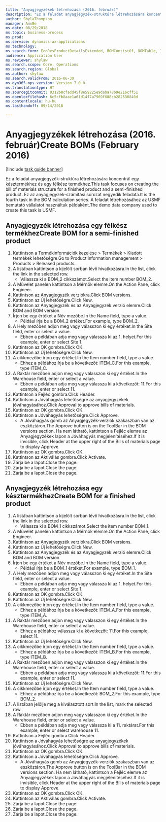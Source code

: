 ```yaml
--- 
title: "Anyagjegyzékek létrehozása (2016. február)"
description: "Ez a feladat anyagjegyzék-struktúra létrehozására koncentrál egy késztermékhez és egy félkész termékhez."
author: ShylaThompson
manager: AnnBe
ms.date: 08/29/2018
ms.topic: business-process
ms.prod: 
ms.service: dynamics-ax-applications
ms.technology: 
ms.search.form: EcoResProductDetailsExtended, BOMConsistOf, BOMTable, InventLocationIdLookup
audience: Application User
ms.reviewer: shylaw
ms.search.scope: Core, Operations
ms.search.region: Global
ms.author: shylaw
ms.search.validFrom: 2016-06-30
ms.dyn365.ops.version: Version 7.0.0
ms.translationtype: HT
ms.sourcegitcommit: 0312b8cfadd45f8e59225e9daba78b9e216cff51
ms.openlocfilehash: 6c5cfb8aae1a61d14f7a7969f688cb282530840d
ms.contentlocale: hu-hu
ms.lasthandoff: 09/14/2018

---
```

# <a name="create-boms-february-2016"></a><span data-ttu-id="b9b56-103">Anyagjegyzékek létrehozása (2016. február)</span><span class="sxs-lookup"><span data-stu-id="b9b56-103">Create BOMs (February 2016)</span></span>

[!include [task guide banner](../../includes/task-guide-banner.md)]

<span data-ttu-id="b9b56-104">Ez a feladat anyagjegyzék-struktúra létrehozására koncentrál egy késztermékhez és egy félkész termékhez.</span><span class="sxs-lookup"><span data-stu-id="b9b56-104">This task focuses on creating the bill of materials structure for a finished product and a semi-finished product.</span></span> <span data-ttu-id="b9b56-105">Ez az anyagjegyzék-számítási sorozat negyedik feladata.</span><span class="sxs-lookup"><span data-stu-id="b9b56-105">It is the fourth task in the BOM calculation series.</span></span> <span data-ttu-id="b9b56-106">A feladat létrehozásához az USMF bemutató vállalatot használtuk példaként.</span><span class="sxs-lookup"><span data-stu-id="b9b56-106">The demo data company used to create this task is USMF.</span></span>


## <a name="create-bom-for-a-semi-finished-product"></a><span data-ttu-id="b9b56-107">Anyagjegyzék létrehozása egy félkész termékhez</span><span class="sxs-lookup"><span data-stu-id="b9b56-107">Create BOM for a semi-finished product</span></span>
1. <span data-ttu-id="b9b56-108">Kattintson a Termékinformációk kezelése > Termékek > Kiadott termékek lehetőségre.</span><span class="sxs-lookup"><span data-stu-id="b9b56-108">Go to Product information management > Products > Released products.</span></span>
2. <span data-ttu-id="b9b56-109">A listában kattintson a kijelölt sorban lévő hivatkozásra.</span><span class="sxs-lookup"><span data-stu-id="b9b56-109">In the list, click the link in the selected row.</span></span>
    * <span data-ttu-id="b9b56-110">Válassza ki a BOM_2 cikkszámot.</span><span class="sxs-lookup"><span data-stu-id="b9b56-110">Select the item number BOM_2.</span></span>  
3. <span data-ttu-id="b9b56-111">A Művelet panelen kattintson a Mérnök elemre.</span><span class="sxs-lookup"><span data-stu-id="b9b56-111">On the Action Pane, click Engineer.</span></span>
4. <span data-ttu-id="b9b56-112">Kattintson az Anyagjegyzék verziókra.</span><span class="sxs-lookup"><span data-stu-id="b9b56-112">Click BOM versions.</span></span>
5. <span data-ttu-id="b9b56-113">Kattintson az Új lehetőségre.</span><span class="sxs-lookup"><span data-stu-id="b9b56-113">Click New.</span></span>
6. <span data-ttu-id="b9b56-114">Kattintson az Anyagjegyzék és az Anyagjegyzék verzió elemre.</span><span class="sxs-lookup"><span data-stu-id="b9b56-114">Click BOM and BOM version.</span></span>
7. <span data-ttu-id="b9b56-115">Írjon be egy értéket a Név mezőbe.</span><span class="sxs-lookup"><span data-stu-id="b9b56-115">In the Name field, type a value.</span></span>
    * <span data-ttu-id="b9b56-116">Például írja be a BOM_2 értéket.</span><span class="sxs-lookup"><span data-stu-id="b9b56-116">For example, type BOM_2.</span></span>  
8. <span data-ttu-id="b9b56-117">A Hely mezőben adjon meg vagy válasszon ki egy értéket.</span><span class="sxs-lookup"><span data-stu-id="b9b56-117">In the Site field, enter or select a value.</span></span>
    * <span data-ttu-id="b9b56-118">Ebben a példában adja meg vagy válassza ki az 1. helyet.</span><span class="sxs-lookup"><span data-stu-id="b9b56-118">For this example, enter or select Site 1.</span></span>  
9. <span data-ttu-id="b9b56-119">Kattintson az OK gombra.</span><span class="sxs-lookup"><span data-stu-id="b9b56-119">Click OK.</span></span>
10. <span data-ttu-id="b9b56-120">Kattintson az Új lehetőségre.</span><span class="sxs-lookup"><span data-stu-id="b9b56-120">Click New.</span></span>
11. <span data-ttu-id="b9b56-121">A cikkmezőbe írjon egy értéket.</span><span class="sxs-lookup"><span data-stu-id="b9b56-121">In the Item number field, type a value.</span></span>
    * <span data-ttu-id="b9b56-122">Ehhez a példához írja be a következőt: ITEM_C.</span><span class="sxs-lookup"><span data-stu-id="b9b56-122">For this example, type ITEM_C.</span></span>  
12. <span data-ttu-id="b9b56-123">A Raktár mezőben adjon meg vagy válasszon ki egy értéket.</span><span class="sxs-lookup"><span data-stu-id="b9b56-123">In the Warehouse field, enter or select a value.</span></span>
    * <span data-ttu-id="b9b56-124">Ebben a példában adja meg vagy válassza ki a következőt: 11.</span><span class="sxs-lookup"><span data-stu-id="b9b56-124">For this example, enter or select 11.</span></span>  
13. <span data-ttu-id="b9b56-125">Kattintson a Fejléc gombra.</span><span class="sxs-lookup"><span data-stu-id="b9b56-125">Click Header.</span></span>
14. <span data-ttu-id="b9b56-126">Kattintson a Jóváhagyás lehetőségre az anyagjegyzékek jóváhagyásához.</span><span class="sxs-lookup"><span data-stu-id="b9b56-126">Click Approval to approve bills of materials.</span></span>
15. <span data-ttu-id="b9b56-127">Kattintson az OK gombra.</span><span class="sxs-lookup"><span data-stu-id="b9b56-127">Click OK.</span></span>
16. <span data-ttu-id="b9b56-128">Kattintson a Jóváhagyás lehetőségre.</span><span class="sxs-lookup"><span data-stu-id="b9b56-128">Click Approve.</span></span>
    * <span data-ttu-id="b9b56-129">A Jóváhagyás gomb az Anyagjegyzék-verziók szakaszban van az eszköztáron.</span><span class="sxs-lookup"><span data-stu-id="b9b56-129">The Approve button is on the ToolBar in the  BOM versions section.</span></span> <span data-ttu-id="b9b56-130">Ha nem látható, kattintson a Fejléc elemre az Anyagjegyzékek lapon a Jóváhagyás megjelenítéséhez.</span><span class="sxs-lookup"><span data-stu-id="b9b56-130">If it is invisible, click Header at the upper right of the Bills of materials page to display Approve.</span></span>  
17. <span data-ttu-id="b9b56-131">Kattintson az OK gombra.</span><span class="sxs-lookup"><span data-stu-id="b9b56-131">Click OK.</span></span>
18. <span data-ttu-id="b9b56-132">Kattintson az Aktiválás gombra.</span><span class="sxs-lookup"><span data-stu-id="b9b56-132">Click Activate.</span></span>
19. <span data-ttu-id="b9b56-133">Zárja be a lapot.</span><span class="sxs-lookup"><span data-stu-id="b9b56-133">Close the page.</span></span>
20. <span data-ttu-id="b9b56-134">Zárja be a lapot.</span><span class="sxs-lookup"><span data-stu-id="b9b56-134">Close the page.</span></span>
21. <span data-ttu-id="b9b56-135">Zárja be a lapot.</span><span class="sxs-lookup"><span data-stu-id="b9b56-135">Close the page.</span></span>

## <a name="create-bom-for-a-finished-product"></a><span data-ttu-id="b9b56-136">Anyagjegyzék létrehozása egy késztermékhez</span><span class="sxs-lookup"><span data-stu-id="b9b56-136">Create BOM for a finished product</span></span>
1. <span data-ttu-id="b9b56-137">A listában kattintson a kijelölt sorban lévő hivatkozásra.</span><span class="sxs-lookup"><span data-stu-id="b9b56-137">In the list, click the link in the selected row.</span></span>
    * <span data-ttu-id="b9b56-138">Válassza ki a BOM_1 cikkszámot.</span><span class="sxs-lookup"><span data-stu-id="b9b56-138">Select the item number BOM_1.</span></span>  
2. <span data-ttu-id="b9b56-139">A Művelet panelen kattintson a Mérnök elemre.</span><span class="sxs-lookup"><span data-stu-id="b9b56-139">On the Action Pane, click Engineer.</span></span>
3. <span data-ttu-id="b9b56-140">Kattintson az Anyagjegyzék verziókra.</span><span class="sxs-lookup"><span data-stu-id="b9b56-140">Click BOM versions.</span></span>
4. <span data-ttu-id="b9b56-141">Kattintson az Új lehetőségre.</span><span class="sxs-lookup"><span data-stu-id="b9b56-141">Click New.</span></span>
5. <span data-ttu-id="b9b56-142">Kattintson az Anyagjegyzék és az Anyagjegyzék verzió elemre.</span><span class="sxs-lookup"><span data-stu-id="b9b56-142">Click BOM and BOM version.</span></span>
6. <span data-ttu-id="b9b56-143">Írjon be egy értéket a Név mezőbe.</span><span class="sxs-lookup"><span data-stu-id="b9b56-143">In the Name field, type a value.</span></span>
    * <span data-ttu-id="b9b56-144">Például írja be a BOM_1 értéket.</span><span class="sxs-lookup"><span data-stu-id="b9b56-144">For example, type BOM_1.</span></span>  
7. <span data-ttu-id="b9b56-145">A Hely mezőben adjon meg vagy válasszon ki egy értéket.</span><span class="sxs-lookup"><span data-stu-id="b9b56-145">In the Site field, enter or select a value.</span></span>
    * <span data-ttu-id="b9b56-146">Ebben a példában adja meg vagy válassza ki az 1. helyet.</span><span class="sxs-lookup"><span data-stu-id="b9b56-146">For this example, enter or select Site 1.</span></span>  
8. <span data-ttu-id="b9b56-147">Kattintson az OK gombra.</span><span class="sxs-lookup"><span data-stu-id="b9b56-147">Click OK.</span></span>
9. <span data-ttu-id="b9b56-148">Kattintson az Új lehetőségre.</span><span class="sxs-lookup"><span data-stu-id="b9b56-148">Click New.</span></span>
10. <span data-ttu-id="b9b56-149">A cikkmezőbe írjon egy értéket.</span><span class="sxs-lookup"><span data-stu-id="b9b56-149">In the Item number field, type a value.</span></span>
    * <span data-ttu-id="b9b56-150">Ehhez a példához írja be a következőt: ITEM_A.</span><span class="sxs-lookup"><span data-stu-id="b9b56-150">For this example, type ITEM_A.</span></span>  
11. <span data-ttu-id="b9b56-151">A Raktár mezőben adjon meg vagy válasszon ki egy értéket.</span><span class="sxs-lookup"><span data-stu-id="b9b56-151">In the Warehouse field, enter or select a value.</span></span>
    * <span data-ttu-id="b9b56-152">Ehhez a példához válassza ki a következőt: 11.</span><span class="sxs-lookup"><span data-stu-id="b9b56-152">For this example, select 11.</span></span>  
12. <span data-ttu-id="b9b56-153">Kattintson az Új lehetőségre.</span><span class="sxs-lookup"><span data-stu-id="b9b56-153">Click New.</span></span>
13. <span data-ttu-id="b9b56-154">A cikkmezőbe írjon egy értéket.</span><span class="sxs-lookup"><span data-stu-id="b9b56-154">In the Item number field, type a value.</span></span>
    * <span data-ttu-id="b9b56-155">Ehhez a példához írja be a következőt: ITEM_B.</span><span class="sxs-lookup"><span data-stu-id="b9b56-155">For this example, type ITEM_B.</span></span>  
14. <span data-ttu-id="b9b56-156">A Raktár mezőben adjon meg vagy válasszon ki egy értéket.</span><span class="sxs-lookup"><span data-stu-id="b9b56-156">In the Warehouse field, enter or select a value.</span></span>
    * <span data-ttu-id="b9b56-157">Ebben a példában adja meg vagy válassza ki a következőt: 11.</span><span class="sxs-lookup"><span data-stu-id="b9b56-157">For this example, enter or select 11.</span></span>  
15. <span data-ttu-id="b9b56-158">Kattintson az Új lehetőségre.</span><span class="sxs-lookup"><span data-stu-id="b9b56-158">Click New.</span></span>
16. <span data-ttu-id="b9b56-159">A cikkmezőbe írjon egy értéket.</span><span class="sxs-lookup"><span data-stu-id="b9b56-159">In the Item number field, type a value.</span></span>
    * <span data-ttu-id="b9b56-160">Ehhez a példához írja be a következőt: BOM_2.</span><span class="sxs-lookup"><span data-stu-id="b9b56-160">For this example, type BOM_2.</span></span>  
17. <span data-ttu-id="b9b56-161">A listában jelölje meg a kiválasztott sort.</span><span class="sxs-lookup"><span data-stu-id="b9b56-161">In the list, mark the selected row.</span></span>
18. <span data-ttu-id="b9b56-162">A Raktár mezőben adjon meg vagy válasszon ki egy értéket.</span><span class="sxs-lookup"><span data-stu-id="b9b56-162">In the Warehouse field, enter or select a value.</span></span>
    * <span data-ttu-id="b9b56-163">Ebben a példában adja meg vagy válassza ki a 11. raktárat.</span><span class="sxs-lookup"><span data-stu-id="b9b56-163">For this example, enter or select warehouse 11.</span></span>  
19. <span data-ttu-id="b9b56-164">Kattintson a Fejléc gombra.</span><span class="sxs-lookup"><span data-stu-id="b9b56-164">Click Header.</span></span>
20. <span data-ttu-id="b9b56-165">Kattintson a Jóváhagyás lehetőségre az anyagjegyzékek jóváhagyásához.</span><span class="sxs-lookup"><span data-stu-id="b9b56-165">Click Approval to approve bills of materials.</span></span>
21. <span data-ttu-id="b9b56-166">Kattintson az OK gombra.</span><span class="sxs-lookup"><span data-stu-id="b9b56-166">Click OK.</span></span>
22. <span data-ttu-id="b9b56-167">Kattintson a Jóváhagyás lehetőségre.</span><span class="sxs-lookup"><span data-stu-id="b9b56-167">Click Approve.</span></span>
    * <span data-ttu-id="b9b56-168">A Jóváhagyás gomb az Anyagjegyzék-verziók szakaszban van az eszköztáron.</span><span class="sxs-lookup"><span data-stu-id="b9b56-168">The Approve button is on the ToolBar in the  BOM versions section.</span></span> <span data-ttu-id="b9b56-169">Ha nem látható, kattintson a Fejléc elemre az Anyagjegyzékek lapon a Jóváhagyás megjelenítéséhez.</span><span class="sxs-lookup"><span data-stu-id="b9b56-169">If it is invisible, click Header at the upper right of the Bills of materials page to display Approve.</span></span>  
23. <span data-ttu-id="b9b56-170">Kattintson az OK gombra.</span><span class="sxs-lookup"><span data-stu-id="b9b56-170">Click OK.</span></span>
24. <span data-ttu-id="b9b56-171">Kattintson az Aktiválás gombra.</span><span class="sxs-lookup"><span data-stu-id="b9b56-171">Click Activate.</span></span>
25. <span data-ttu-id="b9b56-172">Zárja be a lapot.</span><span class="sxs-lookup"><span data-stu-id="b9b56-172">Close the page.</span></span>
26. <span data-ttu-id="b9b56-173">Zárja be a lapot.</span><span class="sxs-lookup"><span data-stu-id="b9b56-173">Close the page.</span></span>
27. <span data-ttu-id="b9b56-174">Zárja be a lapot.</span><span class="sxs-lookup"><span data-stu-id="b9b56-174">Close the page.</span></span>


